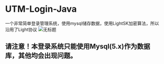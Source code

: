 # UTM-Login-Java
一个非常简单登录管理系统，使用mysql储存数据，使用LightSK加密算法，所以沿用了Light协议
![无标题](https://github.com/QilingYujie/UTM-Login-Java/assets/67693593/cd26d6c3-3d05-4c38-9cd7-ab21007919fc)
## **请注意！本登录系统只能使用Mysql(5.x)作为数据库，其他均会出现问题。**
